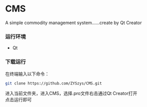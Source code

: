 # CMS

A simple commodity management system......create by Qt Creator  


### 运行环境
* Qt

### 下载运行
在终端输入以下命令：
```bash
git clone https://github.com/ZYSzys/CMS.git
```
进入当前文件夹，进入CMS，选择.pro文件右击通过Qt Creator打开  
点击运行即可
